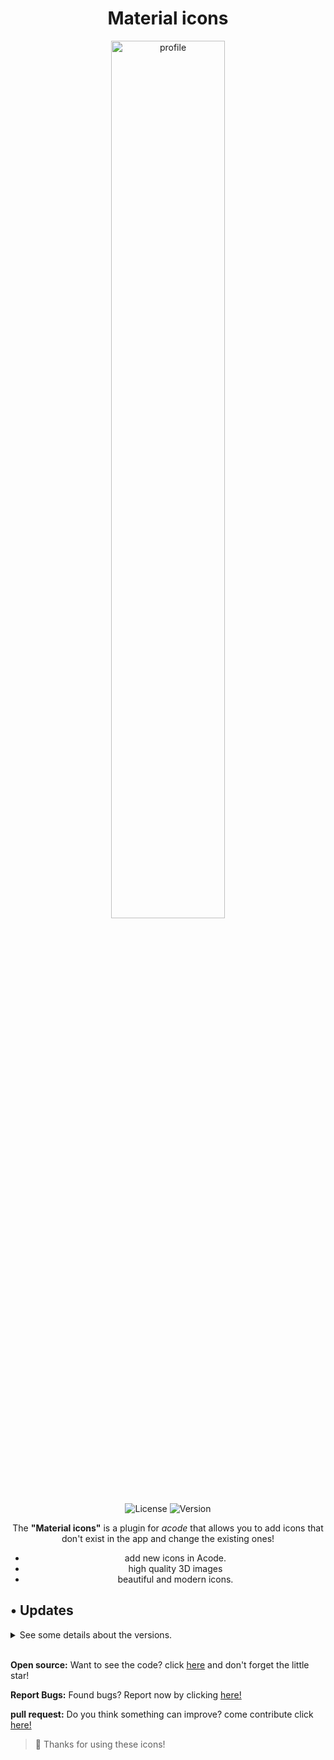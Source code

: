<div align="center">
<h1>Material icons</h1>
</div>

<div align="center"> 
 <img alt="profile" src="https://raw.githubusercontent.com/sebastianjnuwu/acode-plugins/material-icons/icon.png" width="60%" />
  <br>
  <img alt="License" src="https://img.shields.io/badge/License-Apache%202.0-purple.svg"/>
  <img alt="Version" src="https://img.shields.io/badge/Latest%20version-V1.0.5-purple"/>

<p>The <strong>"Material icons"</strong> is a plugin for <i>acode</i> that allows you to add icons that don't exist in the app and change the existing ones!</i></p>

 - add new icons in Acode.
 - high quality 3D images
 - beautiful and modern icons.

</div>

## • Updates
<details>
    <summary>See some details about the versions.</summary>
    <br>
    <details>
        <summary>
            <code><strong>v1.0.5</strong></code>
        </summary>
      <ul>
  <li>icons: <code>java, eslint, yaml, docker, android </code></li>
     </ul>
    </details>
</details><br>

<strong>Open source:</strong> Want to see the code? click <a href="https://github.com/sebastianjnuwu/acode-plugins/tree/material-icons">here</a> and don't forget the little star!<br>

<strong>Report Bugs:</strong> Found bugs? Report now by clicking <a href="https://github.com/sebastianjnuwu/acode-plugins/issues">here!</a><br>

<strong>pull request:</strong> Do you think something can improve? come contribute click <a href="https://github.com/sebastianjnuwu/acode-plugins/pulls">here!</a>

> 💜 Thanks for using these icons!
